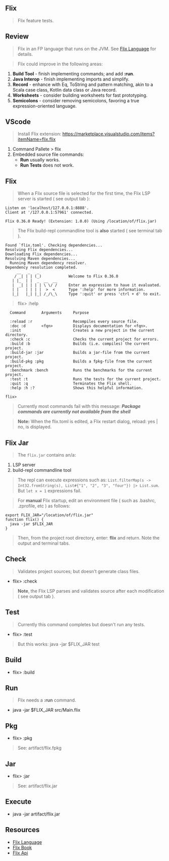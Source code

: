 Flix
----
>Flix feature tests.

Review
------
>Flix in an FP language that runs on the JVM. See [Flix Language](https://flix.dev/) for details.

>Flix could improve in the following areas:
1. **Build Tool** - finish implementing commands; and add **:run**.
2. **Java Interop** - finish implementing imports and simplify.
3. **Record** - enhance with Eq, ToString and pattern matching, akin to a Scala case class, Kotlin data class or Java record.
4. **Worksheets** - consider building worksheets for fast prototyping.
5. **Semicolons** - consider removing semicolons, favoring a true expression-oriented language.

VScode
------
>Install Flix extension: https://marketplace.visualstudio.com/items?itemName=flix.flix

1. Command Pallete > flix
2. Embedded source file commands:
    * **Run** usually works.
    * **Run Tests** does not work.

Flix
----
>When a Flix source file is selected for the first time, the Flix LSP server is started ( see output tab ):
```
Listen on 'localhost/127.0.0.1:8888'.
Client at '/127.0.0.1:57961' connected.
                                                                                
Flix 0.36.0 Ready! (Extension: 1.0.0) (Using /location/of/flix.jar)
```
>The Flix build-repl commandline tool is **also** started ( see terminal tab ).

```
Found `flix.toml'. Checking dependencies...
Resolving Flix dependencies...
Downloading Flix dependencies...
Resolving Maven dependencies...
  Running Maven dependency resolver.
Dependency resolution completed.
     __   _   _
    / _| | | (_)            Welcome to Flix 0.36.0
   | |_  | |  _  __  __
   |  _| | | | | \ \/ /     Enter an expression to have it evaluated.
   | |   | | | |  >  <      Type ':help' for more information.
   |_|   |_| |_| /_/\_\     Type ':quit' or press 'ctrl + d' to exit.
```
> flix> :help
```
  Command       Arguments     Purpose

  :reload :r                  Recompiles every source file.
  :doc :d       <fqn>         Displays documentation for <fqn>.
  :init                       Creates a new project in the current directory.
  :check :c                   Checks the current project for errors.
  :build :b                   Builds (i.e. compiles) the current project.
  :build-jar :jar             Builds a jar-file from the current project.
  :build-pkg :pkg             Builds a fpkg-file from the current project.
  :benchmark :bench           Runs the benchmarks for the current project.
  :test :t                    Runs the tests for the current project.
  :quit :q                    Terminates the Flix shell.
  :help :h :?                 Shows this helpful information.

flix>
```
>Currently most commands fail with this message: ***Package commands are currently not available from the shell***

>**Note:** When the flix.toml is edited, a Flix restart dialog, reload: yes | no, is displayed.

Flix Jar
--------
>The ```flix.jar``` contains an/a:
1. LSP server
2. build-repl commandline tool
>The repl can execute expressions such as: ```List.filterMap(s -> Int32.fromString(s), List#{"1", "2", "3", "four"}) |> List.sum```.
>But ```let x = 1``` expressions fail.

>For **manual** Flix startup, edit an environment file ( such as .bashrc, .zprofile, etc ) as follows:
```
export FLIX_JAR="/location/of/flix.jar"
function flix() {
  java -jar $FLIX_JAR
}
```
>Then, from the project root directory, enter: **flix** and return. Note the output and terminal tabs.

Check
-----
>Validates project sources; but doesn't generate class files.
* flix> :check

>**Note**, the Flix LSP parses and validates source after each modification ( see output tab ).

Test
----
>Currently this command completes but doesn't run any tests.
* flix> :test
>But this works: java -jar $FLIX_JAR test

Build
-----
* flix> :build

Run
---
>Flix needs a **:run** command.
* java -jar $FLIX_JAR src/Main.flix

Pkg
---
* flix> :pkg
> See: artifact/flix.fpkg

Jar
---
* flix> :jar
> See: artifact/flix.jar

Execute
-------
* java -jar artifact/flix.jar

Resources
---------
* [Flix Language](https://flix.dev/)
* [Flix Book](https://doc.flix.dev/introduction.html)
* [Flix Api](https://api.flix.dev/)
